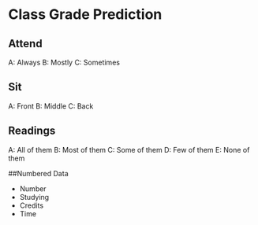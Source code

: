 # Class Grade Prediction

## Attend

A: Always
B: Mostly
C: Sometimes

## Sit

A: Front
B: Middle
C: Back

## Readings

A: All of them
B: Most of them
C: Some of them
D: Few of them
E: None of them

##Numbered Data

- Number
- Studying
- Credits
- Time